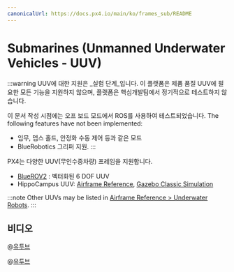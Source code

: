 ```yaml
---
canonicalUrl: https://docs.px4.io/main/ko/frames_sub/README
---
```


# Submarines (Unmanned Underwater Vehicles - UUV)

:::warning UUV에 대한 지원은 _실험 단계_입니다. 이 플랫폼은 제품 품질 UUV에 필요한 모든 기능을 지원하지 않으며, 플랫폼은 핵심개발팀에서 정기적으로 테스트하지 않습니다.

이 문서 작성 시점에는 오프 보드 모드에서 ROS를 사용하여 테스트되었습니다. The following features have not been implemented:

- 임무, 뎁스 홀드, 안정화 수동 제어 등과 같은 모드
- BlueRobotics 그리퍼 지원.
:::

PX4는 다양한 UUV(무인수중차량) 프레임을 지원합니다.

- [BlueROV2](../frames_sub/bluerov2.md) : 벡터화된 6 DOF UUV
- HippoCampus UUV: [Airframe Reference](../airframes/airframe_reference.md#underwater_robot_underwater_robot_hippocampus_uuv_%28unmanned_underwater_vehicle%29), [Gazebo Classic Simulation](../sim_gazebo_classic/gazebo_vehicles.md#hippocampus-tuhh-uuv)

:::note
Other UUVs may be listed in [Airframe Reference > Underwater Robots](../airframes/airframe_reference.md#underwater-robot).
:::

## 비디오

@[유투브](https://youtu.be/1sUaURmlmT8)

@[유투브](https://youtu.be/xSXSoUK-iBM)

